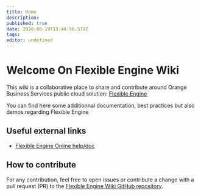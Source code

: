 ```yaml
---
title: Home
description: 
published: true
date: 2020-06-19T13:44:56.579Z
tags: 
editor: undefined
---
```


# Welcome On Flexible Engine Wiki
This wiki is a collaborative place to share and contribute around Orange Business Services public cloud solution: [Flexible Engine](https://cloud.orange-business.com/en/offers/infrastructure-iaas/public-cloud/) 

You can find here some additionnal documentation, best practices but also demos regarding Flexible Engine

## Useful external links
- [Flexible Engine Online help/doc](https://docs.prod-cloud-ocb.orange-business.com)
## How to contribute
For any contribution, feel free to open issues or contribute a change with a pull request (PR) to the [Flexible Engine Wiki GitHub repository](https://github.com/FlexibleEngineCloud/wiki-doc). 
